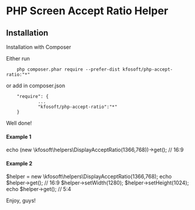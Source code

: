 # PHP Screen Accept Ratio Helper
## Installation

Installation with Composer

Either run
~~~
    php composer.phar require --prefer-dist kfosoft/php-accept-ratio:"*"
~~~
or add in composer.json
~~~
    "require": {
            ...
            "kfosoft/php-accept-ratio":"*"
    }
~~~

Well done!

#### Example 1
echo (new \kfosoft\helpers\DisplayAcceptRatio(1366,768))->get(); // 16:9

#### Example 2
$helper = new \kfosoft\helpers\DisplayAcceptRatio(1366,768);
echo $helper->get(); // 16:9
$helper->setWidth(1280);
$helper->setHeight(1024);
echo $helper->get(); // 5:4

Enjoy, guys!
